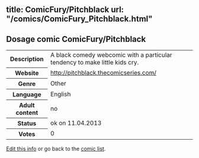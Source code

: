 title: ComicFury/Pitchblack
url: "/comics/ComicFury_Pitchblack.html"
---
Dosage comic ComicFury/Pitchblack
-----------------------------------------

<table class="comicinfo">
<tr>
<th>Description</th><td>A black comedy webcomic with a particular tendency to make little kids cry.</td>
</tr>
<tr>
<th>Website</th><td><a href="http://pitchblack.thecomicseries.com/">http://pitchblack.thecomicseries.com/</a></td>
</tr>
<tr>
<th>Genre</th><td>Other</td>
</tr>
<tr>
<th>Language</th><td>English</td>
</tr>
<tr>
<th>Adult content</th><td>no</td>
</tr>
<tr>
<th>Status</th><td>ok on 11.04.2013</td>
</tr>
<tr>
<th>Votes</th><td>0</div></td>
</tr>
</table>

[Edit this info](/comics/ComicFury_Pitchblack_edit.html) or go back to the [comic list](../comic-index.html).
